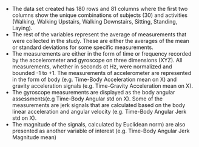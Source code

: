 + The data set created has 180 rows and 81 columns where the first two columns show the unique combinations of subjects (30) and activities (Walking, Walking Upstairs, Walking Downstairs, Sitting, Standing, Laying). 
+ The rest of the variables represent the average of measurements that were collected in the study. These are either the averages of the mean or standard deviations for some specific measurements. 
+ The measurements are either in the form of time or frequency recorded by the accelerometer and gyroscope on three dimensions (XYZ). All measurements, whether in seconds ot Hz, were normalized and bounded -1 to +1. The measurements of accelerometer are represented in the form of body (e.g. Time-Body Acceleration mean on X) and gravity acceleration signals (e.g. Time-Gravity Acceleration mean on X). 
+ The gyroscope measurements are displayed as the body angular assessments(e.g Time-Body Angular std on X).
Some of the measurements are jerk signals that are calculated based on the body linear acceleration and angular velocity (e.g. Time-Body Angular Jerk std on X). 
+ The magnitude of the signals, calculated by Euclidean norm) are also presented as another variable of interest (e.g. Time-Body Angular Jerk Magnitude mean) 
 
